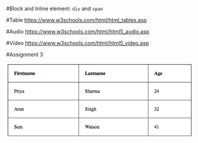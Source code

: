 #Block and Inline element:
`div` and `span`

#Table
https://www.w3schools.com/html/html_tables.asp

#Audio
https://www.w3schools.com/html/html5_audio.asp

#Video
https://www.w3schools.com/html/html5_video.asp

#Assignment 3

![alt text](image-4.png)